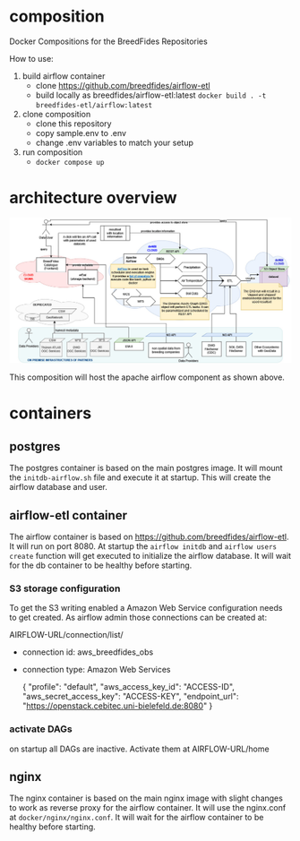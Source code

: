 # composition
Docker Compositions for the BreedFides Repositories

How to use:

1. build airflow container
    - clone https://github.com/breedfides/airflow-etl
    - build locally as breedfides/airflow-etl:latest `docker build . -t breedfides-etl/airflow:latest`
2. clone composition
    - clone this repository
    - copy sample.env to .env
    - change .env variables to match your setup
3. run composition
    - `docker compose up`

# architecture overview

![infrastructure schema](docu/infrastructure-schema.jpg)

This composition will host the apache airflow component as shown above. 

# containers
## postgres

The postgres container is based on the main postgres image. It will mount the `initdb-airflow.sh` file and execute it at startup. This will create the airflow database and user.

## airflow-etl container

The airflow container is based on https://github.com/breedfides/airflow-etl. It will run on port 8080. At startup the `airflow initdb` and `airflow users create` function will get executed to initialize the airflow database. It will wait for the db container to be healthy before starting.

### S3 storage configuration

To get the S3 writing enabled a Amazon Web Service configuration needs to get created. As airflow admin those connections can be created at: 

AIRFLOW-URL/connection/list/

- connection id: aws_breedfides_obs
- connection type: Amazon Web Services

    {
    "profile": "default",
    "aws_access_key_id": "ACCESS-ID",
    "aws_secret_access_key": "ACCESS-KEY",
    "endpoint_url": "https://openstack.cebitec.uni-bielefeld.de:8080"
    }

### activate DAGs

on startup all DAGs are inactive. Activate them at AIRFLOW-URL/home

## nginx

The nginx container is based on the main nginx image with slight changes to work as reverse proxy for the airflow container. It will use the nginx.conf at `docker/nginx/nginx.conf`. It will wait for the airflow container to be healthy before starting.

